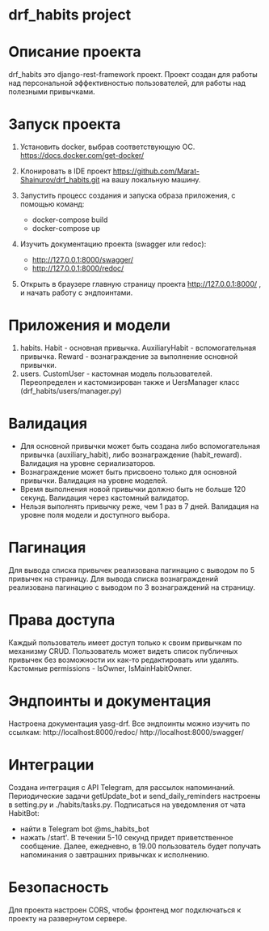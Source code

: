 # drf_habits project

# Описание проекта
drf_habits это django-rest-framework проект.
Проект создан для работы над персональной эффективностью пользователей, для работы над полезными привычками.

# Запуск проекта
1. Установить docker, выбрав соответствующую ОС.
   https://docs.docker.com/get-docker/

2. Клонировать в IDE проект https://github.com/Marat-Shainurov/drf_habits.git на вашу локальную машину.

3. Запустить процесс создания и запуска образа приложения, с помощью команд:
   - docker-compose build
   - docker-compose up

4. Изучить документацию проекта (swagger или redoc):
   - http://127.0.0.1:8000/swagger/
   - http://127.0.0.1:8000/redoc/

5. Открыть в браузере главную страницу проекта http://127.0.0.1:8000/ , и начать работу с эндпоинтами.


# Приложения и модели
1. habits.
   Habit - основная привычка.
   AuxiliaryHabit - вспомогательная привычка.
   Reward - вознаграждение за выполнение основной привычки.
2. users.
   CustomUser - кастомная модель пользователей.
   Переопределен и кастомизирован также и UersManager класс (drf_habits/users/manager.py)

# Валидация
- Для основной привычки может быть создана либо вспомогательная привычка (auxiliary_habit), 
  либо вознаграждение (habit_reward). Валидация на уровне сериализаторов.
- Вознаграждение может быть присвоено только для основной привычки. Валидация на уровне моделей.
- Время выполнения новой привычки должно быть не больше 120 секунд. Валидация через кастомный валидатор.
- Нельзя выполнять привычку реже, чем 1 раз в 7 дней. Валидация на уровне поля модели и доступного выбора.

# Пагинация
Для вывода списка привычек реализована пагинацию с выводом по 5 привычек на страницу.
Для вывода списка вознаграждений реализована пагинацию с выводом по 3 вознаграждений на страницу.

# Права доступа
Каждый пользователь имеет доступ только к своим привычкам по механизму CRUD.
Пользователь может видеть список публичных привычек без возможности их как-то редактировать или удалять.
Кастомные permissions - IsOwner, IsMainHabitOwner.

# Эндпоинты и документация
Настроена документация yasg-drf.
Все эндпоинты можно изучить по ссылкам:
http://localhost:8000/redoc/
http://localhost:8000/swagger/

# Интеграции
Создана интеграция с API Telegram, для рассылок напоминаний.
Периодические задачи getUpdate_bot и send_daily_reminders настроены в setting.py и ./habits/tasks.py.
Подписаться на уведомления от чата HabitBot:
- найти в Telegram bot @ms_habits_bot
- нажать /start'. 
  В течении 5-10 секунд придет приветственное сообщение.
  Далее, ежедневно, в 19.00 пользователь будет получать напоминания о завтрашних привычках к исполнению.

# Безопасность
Для проекта настроен CORS, чтобы фронтенд мог подключаться к проекту на развернутом сервере.
